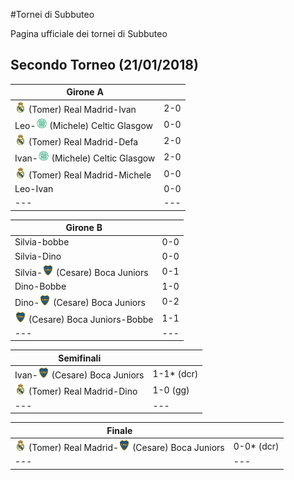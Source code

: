 #Tornei di Subbuteo

Pagina ufficiale dei tornei di Subbuteo


## Secondo Torneo (21/01/2018)

| Girone A | |
|---|---|
| <img src="/thumb/real.png" width="18"> (Tomer) Real Madrid-Ivan    | 2-0 |
| Leo-<img src="/thumb/celtic.png" width="18"> (Michele) Celtic Glasgow   | 0-0 |
| <img src="/thumb/real.png" width="18"> (Tomer) Real Madrid-Defa    | 2-0 |
| Ivan-<img src="/thumb/celtic.png" width="18"> (Michele) Celtic Glasgow  | 2-0 |
| <img src="/thumb/real.png" width="18"> (Tomer) Real Madrid-Michele | 0-0 |
| Leo-Ivan      | 0-0 |
|---|---| 


| Girone B | |
|---|---|
| Silvia-bobbe   | 0-0 |
| Silvia-Dino    | 0-0 |
| Silvia-<img src="/thumb/boca.png" width="18"> (Cesare) Boca Juniors  | 0-1 |	
| Dino-Bobbe     | 1-0 |
| Dino-<img src="/thumb/boca.png" width="18"> (Cesare) Boca Juniors    | 0-2 |
| <img src="/thumb/boca.png" width="18"> (Cesare) Boca Juniors-Bobbe   | 1-1 |
|---|---| 

| Semifinali | |
|---|---|
| Ivan-<img src="/thumb/boca.png" width="18"> (Cesare) Boca Juniors | 1-1* (dcr) |
| <img src="/thumb/real.png" width="18"> (Tomer) Real Madrid-Dino  | 1-0 (gg)  |
|---|---|

| Finale | |
|---|---|
| <img src="/thumb/real.png" width="18"> (Tomer) Real Madrid-<img src="/thumb/boca.png" width="18"> (Cesare) Boca Juniors | 0-0* (dcr) |
|---|---|


